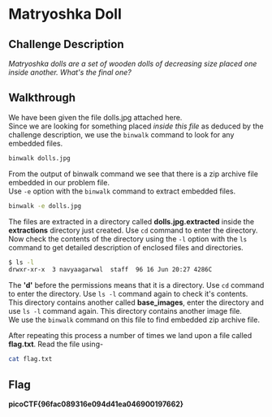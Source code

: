 # Matryoshka Doll
## Challenge Description
_Matryoshka dolls are a set of wooden dolls of decreasing size placed one inside another. What's the final one?_
## Walkthrough
We have been given the file dolls.jpg attached here.  
Since we are looking for something placed _inside this file_ as deduced by the challenge description, we use the `binwalk` command to look for any embedded files.
```bash
binwalk dolls.jpg
```
From the output of binwalk command we see that there is a zip archive file embedded in our problem file.  
Use `-e` option with the `binwalk` command to extract embedded files.
```bash
binwalk -e dolls.jpg
```
The files are extracted in a directory called **dolls.jpg.extracted** inside the **extractions** directory just created. Use `cd` command to enter the directory.  
Now check the contents of the directory using the `-l` option with the `ls` command to get detailed description of enclosed files and directories.
```bash
$ ls -l
drwxr-xr-x  3 navyaagarwal  staff  96 16 Jun 20:27 4286C
```
The **'d'** before the permissions means that it is a directory. Use `cd` command to enter the directory. Use `ls -l` command again to check it's contents.  
This directory contains another called **base_images**, enter the directory and use `ls -l` command again. This directory contains another image file.  
We use the `binwalk` command on this file to find embedded zip archive file.

After repeating this process a number of times we land upon a file called **flag.txt**. Read the file using-
```bash
cat flag.txt
```
## Flag
**picoCTF{96fac089316e094d41ea046900197662}**
